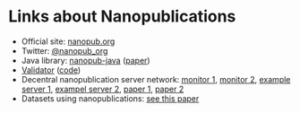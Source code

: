 # Links about Nanopublications

- Official site: [nanopub.org](http://nanopub.org)
- Twitter: [@nanopub_org](https://twitter.com/nanopub_org)
- Java library: [nanopub-java](https://github.com/Nanopublication/nanopub-java) ([paper](https://arxiv.org/abs/1508.04977))
- [Validator](http://nanopub.inn.ac/) ([code](https://github.com/tkuhn/nanopub-validator))
- Decentral nanopublication server network: [monitor 1](http://npmonitor.inn.ac/), [monitor 2](http://app.tkuhn.eculture.labs.vu.nl/nanopub-monitor/), [example server 1](http://np.inn.ac/), [exampel server 2](http://server.nanopubs.lod.labs.vu.nl/), [paper 1](http://arxiv.org/pdf/1411.2749), [paper 2](https://doi.org/10.7717/peerj-cs.78)
- Datasets using nanopublications: [see this paper](https://arxiv.org/abs/1809.06532)
